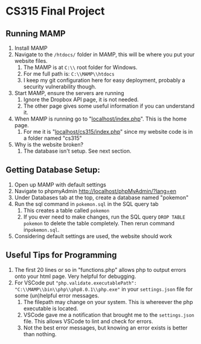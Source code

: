 # CS315 Final Project

## Running MAMP

1. Install MAMP
2. Navigate to the `/htdocs/` folder in MAMP, this will be where you put your website files.
    1. The MAMP is at `C:\\` root folder for Windows.
    2. For me full path is: `C:\\MAMP\\htdocs`
    3. I keep my git configuration here for easy deployment, probably a security vulnerability though.
3. Start MAMP, ensure the servers are running
    1. Ignore the Dropbox API page, it is not needed.
    2. The other page gives some useful information if you can understand it.
4. When MAMP is running go to "[localhost/index.php](localhost/index.php)". This is the home page.
    1. For me it is "[localhost/cs315/index.php](localhost/cs315/index.php)" since my website code is in a folder named "cs315"
5. Why is the website broken? 
    1. The database isn't setup. See next section.

## Getting Database Setup:

1. Open up MAMP with default settings
2. Navigate to phpmyAdmin [http://localhost/phpMyAdmin/?lang=en](http://localhost/phpMyAdmin/?lang=en)
3. Under Databases tab at the top, create a database named "pokemon"
4. Run the sql command in `pokemon.sql` in the SQL query tab
    1. This creates a table called `pokemon`
    2. If you ever need to make changes, run the SQL query `DROP TABLE pokemon` to delete the table completely. Then rerun command in`pokemon.sql`.
5. Considering default settings are used, the website should work

## Useful Tips for Programming
1. The first 20 lines or so in "functions.php" allows php to output errors onto your html page. Very helpful for debugging.
2. For VSCode put `"php.validate.executablePath": "C:\\MAMP\\bin\\php\\php8.0.1\\php.exe"` in your `settings.json` file for some (un)helpful error messages.
    1. The filepath may change on your system. This is whereever the php executable is located.
    2. VSCode gave me a notification that brought me to the `settings.json` file. This allows VSCode to lint and check for errors.
    3. Not the best error messages, but knowing an error exists is better than nothing.

